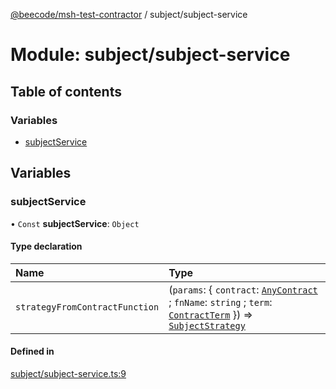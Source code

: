 [@beecode/msh-test-contractor](../README.md) / subject/subject-service

# Module: subject/subject-service

## Table of contents

### Variables

- [subjectService](subject_subject_service.md#subjectservice)

## Variables

### subjectService

• `Const` **subjectService**: `Object`

#### Type declaration

| Name | Type |
| :------ | :------ |
| `strategyFromContractFunction` | (`params`: \{ `contract`: [`AnyContract`](types.md#anycontract) ; `fnName`: `string` ; `term`: [`ContractTerm`](types.md#contractterm)  }) => [`SubjectStrategy`](../interfaces/subject_subject_strategy.SubjectStrategy.md) |

#### Defined in

[subject/subject-service.ts:9](https://github.com/beecode-rs/msh-test-contractor/blob/05cbddf/src/subject/subject-service.ts#L9)
